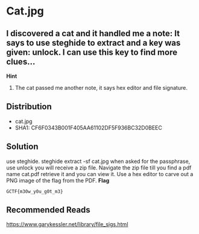 # Cat.jpg
## I discovered a cat and it handled me a note: It says to use steghide to extract and a key was given: unlock. I can use this key to find more clues...

**Hint**
1. The cat passed me another note, it says hex editor and file signature.
## Distribution
- cat.jpg
- SHA1: CF6F0343B001F405AA61102DF5F936BC32D0BEEC
## Solution
use steghide. steghide extract -sf cat.jpg
when asked for the passphrase, use unlock
you will receive a zip file. Navigate the zip file till you find a pdf name cat.pdf
retrieve it and you can view it. Use a hex editor to carve out a PNG image of the flag from the PDF.
**Flag**

`GCTF{m30w_y0u_g0t_m3}`
## Recommended Reads
https://www.garykessler.net/library/file_sigs.html
